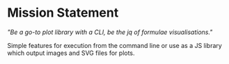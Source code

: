 # Mission Statement

_"Be a go-to plot library with a CLI, be the jq of formulae visualisations."_

Simple features for execution from the command line or use as a JS library which output images and SVG files for plots.
